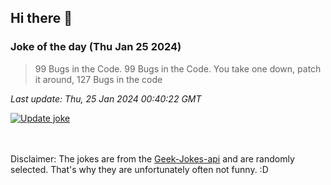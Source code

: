 ## Hi there 👋

### Joke of the day (Thu Jan 25 2024)
<!-- joke -->
>99 Bugs in the Code.  99 Bugs in the Code.  You take one down, patch it around, 127 Bugs in the code
<!-- /joke -->

*Last update: Thu, 25 Jan 2024 00:40:22 GMT*

[![Update joke](https://github.com/nclskfm/nclskfm/actions/workflows/joke.yml/badge.svg)](https://github.com/nclskfm/nclskfm/actions/workflows/joke.yml)

<br><br>
Disclaimer: The jokes are from the [Geek-Jokes-api](https://github.com/sameerkumar18/geek-joke-api) and are randomly selected. That's why they are unfortunately often not funny. :D
